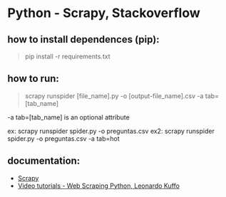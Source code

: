 # Python - Scrapy, Stackoverflow

## how to install dependences (pip):
> pip install -r requirements.txt

## how to run:
> scrapy runspider [file_name].py -o [output-file_name].csv -a tab=[tab_name]

-a tab=[tab_name] is an optional attribute

ex: scrapy runspider spider.py -o preguntas.csv
ex2: scrapy runspider spider.py -o preguntas.csv -a tab=hot

## documentation:
- [Scrapy](https://doc.scrapy.org/en/latest/topics/spiders.html) 
- [Video tutorials - Web Scraping Python, Leonardo Kuffo](https://www.youtube.com/watch?v=ViOFqeRgu5s&t=0s)